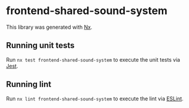 # frontend-shared-sound-system

This library was generated with [Nx](https://nx.dev).

## Running unit tests

Run `nx test frontend-shared-sound-system` to execute the unit tests via [Jest](https://jestjs.io).

## Running lint

Run `nx lint frontend-shared-sound-system` to execute the lint via [ESLint](https://eslint.org/).
